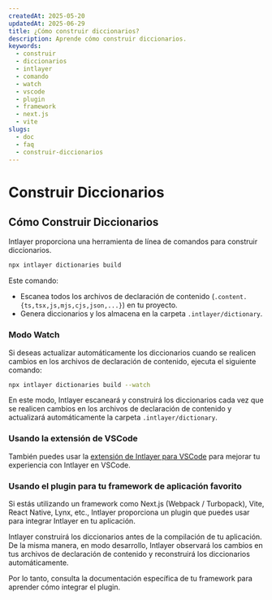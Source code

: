 ```yaml
---
createdAt: 2025-05-20
updatedAt: 2025-06-29
title: ¿Cómo construir diccionarios?
description: Aprende cómo construir diccionarios.
keywords:
  - construir
  - diccionarios
  - intlayer
  - comando
  - watch
  - vscode
  - plugin
  - framework
  - next.js
  - vite
slugs:
  - doc
  - faq
  - construir-diccionarios
---
```


# Construir Diccionarios

## Cómo Construir Diccionarios

Intlayer proporciona una herramienta de línea de comandos para construir diccionarios.

```bash
npx intlayer dictionaries build
```

Este comando:

- Escanea todos los archivos de declaración de contenido (`.content.{ts,tsx,js,mjs,cjs,json,...}`) en tu proyecto.
- Genera diccionarios y los almacena en la carpeta `.intlayer/dictionary`.

### Modo Watch

Si deseas actualizar automáticamente los diccionarios cuando se realicen cambios en los archivos de declaración de contenido, ejecuta el siguiente comando:

```bash
npx intlayer dictionaries build --watch
```

En este modo, Intlayer escaneará y construirá los diccionarios cada vez que se realicen cambios en los archivos de declaración de contenido y actualizará automáticamente la carpeta `.intlayer/dictionary`.

### Usando la extensión de VSCode

También puedes usar la [extensión de Intlayer para VSCode](https://github.com/aymericzip/intlayer/tree/main/docs/es/vs_code_extension.md) para mejorar tu experiencia con Intlayer en VSCode.

### Usando el plugin para tu framework de aplicación favorito

Si estás utilizando un framework como Next.js (Webpack / Turbopack), Vite, React Native, Lynx, etc., Intlayer proporciona un plugin que puedes usar para integrar Intlayer en tu aplicación.

Intlayer construirá los diccionarios antes de la compilación de tu aplicación.
De la misma manera, en modo desarrollo, Intlayer observará los cambios en tus archivos de declaración de contenido y reconstruirá los diccionarios automáticamente.

Por lo tanto, consulta la documentación específica de tu framework para aprender cómo integrar el plugin.
